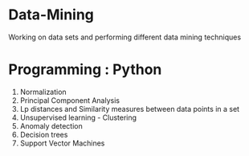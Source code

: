 # Data-Mining
Working on data sets and performing different data mining techniques
# Programming : Python

1. Normalization 
2. Principal Component Analysis
3. Lp distances and Similarity measures between data points in a set
4. Unsupervised learning - Clustering
5. Anomaly detection
6. Decision trees
7. Support Vector Machines
